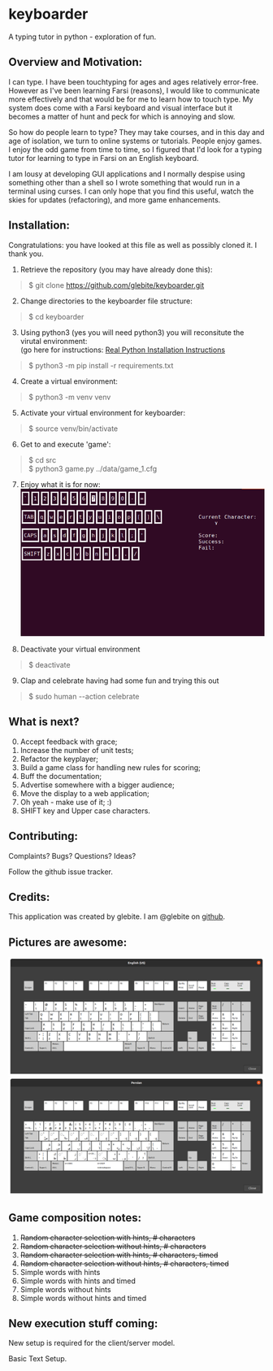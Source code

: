 # keyboarder  
A typing tutor in python - exploration of fun.  

## Overview and Motivation:  
I can type.  I have been touchtyping for ages and ages relatively error-free.  However as I've been learning Farsi (reasons), I would like to communicate more effectively and that would be for me to learn how to touch type.  My system does come with a Farsi keyboard and visual interface but it becomes a matter of hunt and peck for which is annoying and slow.  
 
So how do people learn to type?  They may take courses, and in this day and age of isolation, we turn to online systems or tutorials.  People enjoy games.  I enjoy the odd game from time to time, so I figured that I'd look for a typing tutor for learning to type in Farsi on an English keyboard.  

I am lousy at developing GUI applications and I normally despise using something other than a shell so I wrote something that would run in a terminal using curses.  I can only hope that you find this useful, watch the skies for updates (refactoring), and more game enhancements.

## Installation:  

Congratulations: you have looked at this file as well as possibly cloned it.  I thank you.

1) Retrieve the repository (you may have already done this):  
>$ git clone https://github.com/glebite/keyboarder.git

2) Change directories to the keyboarder file structure:  
> $ cd keyboarder

3) Using python3 (yes you will need python3) you will reconsitute the virutal environment:  
(go here for instructions: [Real Python Installation Instructions](https://realpython.com/installing-python/)  
> $ python3 -m pip install -r requirements.txt  

4) Create a virtual environment:  
> $ python3 -m venv venv

5) Activate your virtual environment for keyboarder:  
> $ source venv/bin/activate  

6) Get to and execute 'game':  
> $ cd src  
> $ python3 game.py ../data/game_1.cfg

7) Enjoy what it is for now:
![In Action!](./images/keyplayerinaction.png)  

8) Deactivate your virtual environment  
> $ deactivate

9) Clap and celebrate having had some fun and trying this out  
> $ sudo human --action celebrate

## What is next?  

0) Accept feedback with grace;  
1) Increase the number of unit tests;  
2) Refactor the keyplayer;  
3) Build a game class for handling new rules for scoring;  
4) Buff the documentation;  
5) Advertise somewhere with a bigger audience;  
6) Move the display to a web application;
7) Oh yeah - make use of it;  :)  
8) SHIFT key and Upper case characters.

## Contributing:  
Complaints? Bugs?  Questions? Ideas? 

Follow the github issue tracker.

## Credits:  
This application was created by glebite.  I am @glebite on [github](http://www.github.com/glebite).

## Pictures are awesome:  

![English](./images/Linux-English-Keyboard.png)  
![Farsi](./images/Linux-Farsi-Keyboard.png)     

## Game composition notes:  

1) ~~Random character selection with hints, # characters~~
2) ~~Random character selection without hints, # characters~~
3) ~~Random character selection with hints, # characters, timed~~
4) ~~Random character selection without hints, # characters, timed~~
5) Simple words with hints  
6) Simple words with hints and timed  
7) Simple words without hints  
8) Simple words without hints and timed  

## New execution stuff coming:  

New setup is required for the client/server model.

Basic Text Setup.
